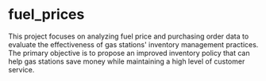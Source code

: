 # fuel_prices
This project focuses on analyzing fuel price and purchasing order data to evaluate the effectiveness of gas stations' inventory management practices. The primary objective is to propose an improved inventory policy that can help gas stations save money while maintaining a high level of customer service.
